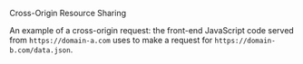 Cross-Origin Resource Sharing

An example of a cross-origin request: the front-end JavaScript code served from `https://domain-a.com` uses to make a request for `https://domain-b.com/data.json`.